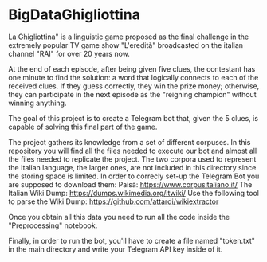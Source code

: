# BigDataGhigliottina

La Ghigliottina" is a linguistic game proposed as the final challenge in the extremely popular TV game show "L'eredità" broadcasted on the italian channel "RAI" for over 20 years now.

At the end of each episode, after being given five clues, the contestant has one minute to find the solution: a word that logically connects to each of the received clues. If they guess correctly, they win the prize money; otherwise, they can participate in the next episode as the "reigning champion" without winning anything.

The goal of this project is to create a Telegram bot that, given the 5 clues, is capable of solving this final part of the game.

The project gathers its knowledge from a set of different corpuses. In this repository you will find all the files needed to execute our bot and almost all the files needed to replicate the project.
The two corpora used to represent the Italian language, the larger ones, are not included in this directory since the storing space is limited. In order to correcly set-up the Telegram Bot you are supposed to download them:
Paisà: https://www.corpusitaliano.it/
The Italian Wiki Dump: https://dumps.wikimedia.org/itwiki/
Use the following tool to parse the Wiki Dump: https://github.com/attardi/wikiextractor

Once you obtain all this data you need to run all the code inside the "Preprocessing" notebook.

Finally, in order to run the bot, you'll have to create a file named "token.txt" in the main directory and write your Telegram API key inside of it.

